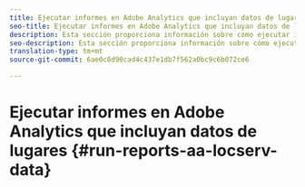 ```yaml
---
title: Ejecutar informes en Adobe Analytics que incluyan datos de lugares
seo-title: Ejecutar informes en Adobe Analytics que incluyan datos de lugares
description: Esta sección proporciona información sobre cómo ejecutar informes en Analytics que incluya datos de Lugares.
seo-description: Esta sección proporciona información sobre cómo ejecutar informes en Analytics que incluya datos de Lugares.
translation-type: tm+mt
source-git-commit: 6ae0c8d90cad4c437e1db7f562a0bc9c6b072ce6

---
```



# Ejecutar informes en Adobe Analytics que incluyan datos de lugares {#run-reports-aa-locserv-data}

